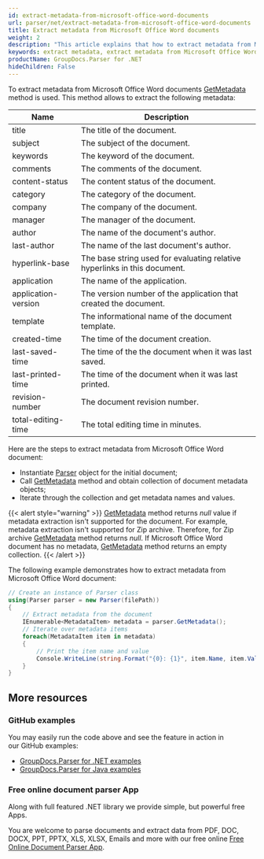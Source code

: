 ```yaml
---
id: extract-metadata-from-microsoft-office-word-documents
url: parser/net/extract-metadata-from-microsoft-office-word-documents
title: Extract metadata from Microsoft Office Word documents
weight: 2
description: "This article explains that how to extract metadata from Microsoft Office Word (.doc, .docx) documents"
keywords: extract metadata, extract metadata from Microsoft Office Word,.doc, .docx
productName: GroupDocs.Parser for .NET
hideChildren: False
---
```

To extract metadata from Microsoft Office Word documents [GetMetadata](https://apireference.groupdocs.com/net/parser/groupdocs.parser/parser/methods/getmetadata) method is used. This method allows to extract the following metadata:

| Name | Description |
| --- | --- |
| title | The title of the document. |
| subject | The subject of the document. |
| keywords | The keyword of the document. |
| comments | The comments of the document. |
| content-status | The content status of the document. |
| category | The category of the document. |
| company | The company of the document. |
| manager | The manager of the document. |
| author | The name of the document's author. |
| last-author | The name of the last document's author. |
| hyperlink-base | The base string used for evaluating relative hyperlinks in this document. |
| application | The name of the application. |
| application-version | The version number of the application that created the document. |
| template | The informational name of the document template. |
| created-time | The time of the document creation. |
| last-saved-time | The time of the the document when it was last saved. |
| last-printed-time | The time of the document when it was last printed. |
| revision-number | The document revision number. |
| total-editing-time | The total editing time in minutes. |

Here are the steps to extract metadata from Microsoft Office Word document:

*   Instantiate [Parser](https://apireference.groupdocs.com/net/parser/groupdocs.parser/parser) object for the initial document;
*   Call [GetMetadata](https://apireference.groupdocs.com/net/parser/groupdocs.parser/parser/methods/getmetadata) method and obtain collection of document metadata objects;
*   Iterate through the collection and get metadata names and values.

{{< alert style="warning" >}}
[GetMetadata](https://apireference.groupdocs.com/net/parser/groupdocs.parser/parser/methods/getmetadata) method returns *null* value if metadata extraction isn't supported for the document. For example, metadata extraction isn't supported for Zip archive. Therefore, for Zip archive [GetMetadata](https://apireference.groupdocs.com/net/parser/groupdocs.parser/parser/methods/getmetadata) method returns *null*. If Microsoft Office Word document has no metadata, [GetMetadata](https://apireference.groupdocs.com/net/parser/groupdocs.parser/parser/methods/getmetadata) method returns an empty collection.
{{< /alert >}}

The following example demonstrates how to extract metadata from Microsoft Office Word document:

```csharp
// Create an instance of Parser class
using(Parser parser = new Parser(filePath))
{
    // Extract metadata from the document
    IEnumerable<MetadataItem> metadata = parser.GetMetadata();
    // Iterate over metadata items
    foreach(MetadataItem item in metadata)
    {
        // Print the item name and value
        Console.WriteLine(string.Format("{0}: {1}", item.Name, item.Value));
    }
}
```

## More resources

### GitHub examples

You may easily run the code above and see the feature in action in our GitHub examples:

*   [GroupDocs.Parser for .NET examples](https://github.com/groupdocs-parser/GroupDocs.Parser-for-.NET)    
*   [GroupDocs.Parser for Java examples](https://github.com/groupdocs-parser/GroupDocs.Parser-for-Java)    

### Free online document parser App

Along with full featured .NET library we provide simple, but powerful free Apps.

You are welcome to parse documents and extract data from PDF, DOC, DOCX, PPT, PPTX, XLS, XLSX, Emails and more with our free online [Free Online Document Parser App](https://products.groupdocs.app/parser).